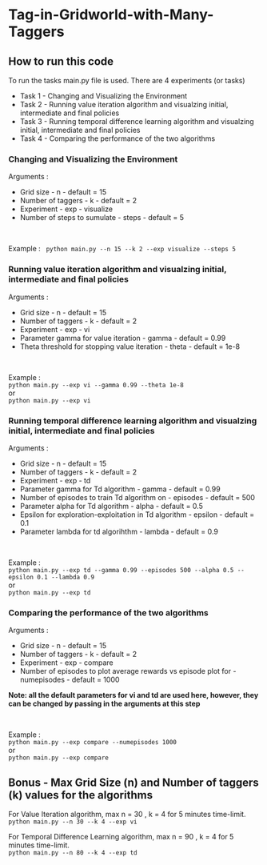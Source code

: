 # Tag-in-Gridworld-with-Many-Taggers

## How to run this code 
To run the tasks main.py file is used. There are 4 experiments (or tasks) 
* Task 1 - Changing and Visualizing the Environment
* Task 2 - Running value iteration algorithm and visualzing initial, intermediate and final policies
* Task 3 - Running temporal difference learning algorithm and visualzing initial, intermediate and final policies
* Task 4 - Comparing the performance of the two algorithms 
### Changing and Visualizing the Environment 
Arguments : 
* Grid size - n - default = 15 
* Number of taggers - k - default = 2
* Experiment - exp - visualize
* Number of steps to sumulate - steps - default = 5

<br>

Example :
  ``` python main.py --n 15 --k 2 --exp visualize --steps 5```

### Running value iteration algorithm and visualzing initial, intermediate and final policies 
Arguments : 
* Grid size - n - default = 15 
* Number of taggers - k - default = 2
* Experiment - exp - vi
* Parameter gamma for value iteration - gamma - default = 0.99
* Theta threshold for stopping value iteration - theta - default = 1e-8

<br>

Example :
<br>
  ``` python main.py --exp vi --gamma 0.99 --theta 1e-8 ```
  <br> 
  or
  <br>
  ``` python main.py --exp vi ```
  
### Running temporal difference learning algorithm and visualzing initial, intermediate and final policies 
Arguments : 
* Grid size - n - default = 15 
* Number of taggers - k - default = 2
* Experiment - exp - td
* Parameter gamma for Td algorithm - gamma - default = 0.99
* Number of episodes to train Td algorithm on - episodes - default = 500 
* Parameter alpha for Td algorithm - alpha - default = 0.5
* Epsilon for exploration-exploitation in Td algorithm - epsilon - default = 0.1
* Parameter lambda for td algorihthm - lambda - default = 0.9

<br>

Example :
<br>
  ``` python main.py --exp td --gamma 0.99 --episodes 500 --alpha 0.5 --epsilon 0.1 --lambda 0.9 ```
  <br> 
  or
  <br>
  ``` python main.py --exp td ```

  ### Comparing the performance of the two algorithms 
  Arguments : 
* Grid size - n - default = 15 
* Number of taggers - k - default = 2
* Experiment - exp - compare
* Number of episodes to plot average rewards vs episode plot for - numepisodes - default = 1000

**Note: all the default parameters for vi and td are used here, however, they can be changed by passing in the arguments at this step**

<br>

Example :
<br>
  ``` python main.py --exp compare --numepisodes 1000 ```
  <br> 
  or
  <br>
  ``` python main.py --exp compare ```

## Bonus - Max Grid Size (n) and Number of taggers (k) values for the algorithms 
For Value Iteration algorithm, max n = 30 , k = 4 for 5 minutes time-limit.
<br> 
``` python main.py --n 30 --k 4 --exp vi ```
<br>

For Temporal Difference Learning algorithm, max n = 90 , k = 4 for 5 minutes time-limit.
<br> 
``` python main.py --n 80 --k 4 --exp td ```

  
